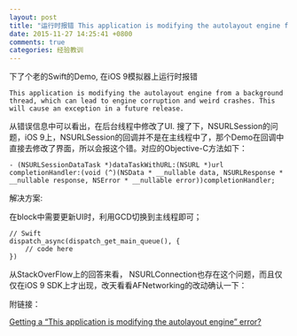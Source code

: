 ```yaml
---
layout: post
title: "运行时报错 This application is modifying the autolayout engine from a background thread"
date: 2015-11-27 14:25:41 +0800
comments: true
categories: 经验教训
---
```


下了个老的Swift的Demo, 在iOS 9模拟器上运行时报错

	This application is modifying the autolayout engine from a background thread, which can lead to engine corruption and weird crashes. This will cause an exception in a future release.
	
从错误信息中可以看出，在后台线程中修改了UI. 搜了下，NSURLSession的问题，iOS 9上，NSURLSession的回调并不是在主线程中了，那个Demo在回调中直接去修改了界面，所以会报这个错。对应的Objective-C方法如下：

	- (NSURLSessionDataTask *)dataTaskWithURL:(NSURL *)url completionHandler:(void (^)(NSData * __nullable data, NSURLResponse * __nullable response, NSError * __nullable error))completionHandler;

解决方案: 

在block中需要更新UI时，利用GCD切换到主线程即可；

	// Swift	
	dispatch_async(dispatch_get_main_queue(), {
	    // code here
	})
	
从StackOverFlow上的回答来看， NSURLConnection也存在这个问题，而且仅仅在iOS 9 SDK上才出现，改天看看AFNetworking的改动确认一下：

附链接：	

[Getting a “This application is modifying the autolayout engine” error?](http://stackoverflow.com/questions/28302019/getting-a-this-application-is-modifying-the-autolayout-engine-error)	